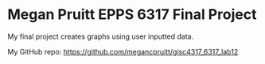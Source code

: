 # Megan Pruitt EPPS 6317 Final Project

My final project creates graphs using user inputted data.   
    
My GitHub repo: https://github.com/megancpruitt/gisc4317_6317_lab12